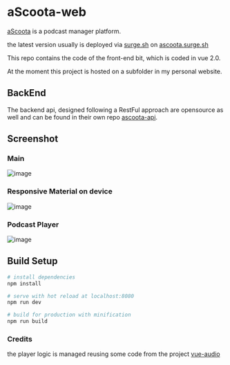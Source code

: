 # aScoota-web
[aScoota](https://www.vikkio.it/ascootaweb) is a podcast manager platform.

the latest version usually is deployed via [surge.sh](https://surge.sh) on [ascoota.surge.sh](https://ascoota.surge.sh)

This repo contains the code of the front-end bit, which is coded in vue 2.0.

At the moment this project is hosted on a subfolder in my personal website.

## BackEnd
The backend api, designed following a RestFul approach are opensource as well and can be found in their own repo
[ascoota-api](https://github.com/vikkio88/ascoota-api).

## Screenshot
### Main
![image](https://cloud.githubusercontent.com/assets/248805/22404047/35a4ac08-e620-11e6-8ed0-70ee99566ec2.png)
### Responsive Material on device
![image](https://cloud.githubusercontent.com/assets/248805/22404060/a023dc8e-e620-11e6-9c59-878ddf6d264e.png)
### Podcast Player
![image](https://cloud.githubusercontent.com/assets/248805/22404067/c7950ef0-e620-11e6-8449-db865bbe37b4.png)


## Build Setup

``` bash
# install dependencies
npm install

# serve with hot reload at localhost:8080
npm run dev

# build for production with minification
npm run build
```

### Credits
the player logic is managed reusing some code from the project [vue-audio](https://github.com/hilongjw/vue-audio)
